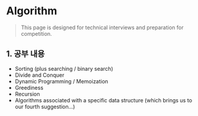 Algorithm
=========
>This page is designed for technical interviews and preparation for competition.
## 1. 공부 내용
 + Sorting (plus searching / binary search)
 + Divide and Conquer
 + Dynamic Programming / Memoization
 + Greediness
 + Recursion
 + Algorithms associated with a specific data structure (which brings us to our fourth suggestion...)
